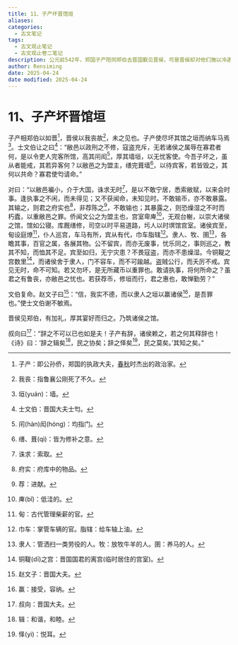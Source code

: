 ```yaml
---
title: 11、子产坏晋馆垣
aliases: 
categories:
  - 古文笔记
tags:
  - 古文观止笔记
  - 古文观止卷二笔记
description: 公元前542年，郑国子产陪同郑伯去晋国觐见晋侯，可是晋侯却对他们施以冷遇，没有接见郑伯一行。这时，子产让人拆掉了所住客馆的围墙，晋侯不理解他为何这样做，就派士文伯去责问子产。子产以委婉谦和的语气说明理由，委婉地批评了晋国对小国的轻慢之举。晋侯听完后，觉得理亏，于是向郑伯道歉，还好好地款待了他们。
author: Rensiming
date: 2025-04-24
date modified: 2025-04-24
---
```


# 11、子产坏晋馆垣

子产相郑伯以如晋[^1]，晋侯以我丧故[^2]，未之见也。子产使尽坏其馆之垣而纳车马焉[^3]。士文伯让之曰[^4]：“敝邑以政刑之不修，寇盗充斥，无若诸侯之属辱在寡君者何，是以令吏人完客所馆，高其闬闳[^5]，厚其墙垣，以无忧客使。今吾子坏之，虽从者能戒，其若异客何？以敝邑之为盟主，缮完葺墙[^6]，以待宾客，若皆毁之，其何以共命？寡君使匄请命。”

对曰：“以敝邑褊小，介于大国，诛求无时[^7]，是以不敢宁居，悉索敝赋，以来会时事。逢执事之不闲，而未得见；又不获闻命，未知见时。不敢输币，亦不敢暴露。其输之，则君之府实也[^8]，非荐陈之[^9]，不敢输也；其暴露之，则恐燥湿之不时而朽蠹，以重敝邑之罪。侨闻文公之为盟主也，宫室卑庳[^10]，无观台榭，以崇大诸侯之馆，馆如公寝。库厩缮修，司空以时平易道路，圬人以时塓馆宫室。诸侯宾至，甸设庭燎[^11]，仆人巡宫，车马有所，宾从有代，巾车脂辖[^12]。隶人、牧、圉[^13]，各瞻其事，百官之属，各展其物。公不留宾，而亦无废事，忧乐同之，事则巡之，教其不知，而恤其不足。宾至如归，无宁灾患？不畏寇盗，而亦不患燥湿。今铜鞮之宫数里[^14]，而诸侯舍于隶人，门不容车，而不可踰越。盗贼公行，而夭厉不戒。宾见无时，命不可知。若又勿坏，是无所藏币以重罪也。敢请执事，将何所命之？虽君之有鲁丧，亦敝邑之忧也。若获荐币，修垣而行，君之惠也，敢惮勤劳？”

文伯复命。赵文子曰[^15]：“信，我实不德，而以隶人之垣以赢诸侯[^16]，是吾罪也。”使士文伯谢不敏焉。

晋侯见郑伯，有加礼，厚其宴好而归之。乃筑诸侯之馆。

叔向曰[^17]：“辞之不可以已也如是夫！子产有辞，诸侯赖之，若之何其释辞也！《诗》曰：‘辞之辑矣[^18]，民之协矣；辞之怿矣[^19]，民之莫矣。’其知之矣。”

[^1]:子产：即公孙侨，郑国的执政大夫，[春秋](https://chunqiu.5000yan.com/)时杰出的政治家。

[^2]:我丧：指鲁襄公刚死了不久。

[^3]:垣(yuán)：墙。

[^4]:士文伯：晋国大夫士匄。

[^5]:闬(hàn)闳(hónɡ)：均指门。

[^6]:缮、葺(qì)：皆为修补之意。

[^7]:诛求：索取。

[^8]:府实：府库中的物品。

[^9]:荐：进献。

[^10]:庳(bǐ)：低洼的。

[^11]:甸：古代管理柴薪的官。

[^12]:巾车：掌管车辆的官。脂辖：给车轴上油。

[^13]:隶人：管洒扫一类劳役的人。牧：放牧牛羊的人。圉：养马的人。

[^14]:铜鞮(dī)之宫：晋国国君的离宫(临时居住的宫室)。

[^15]:赵文子：晋国大夫。

[^16]:赢：接受，容纳。

[^17]:叔向：晋国大夫。

[^18]:辑：和谐，和睦。

[^19]:怿(yì)：悦耳。
